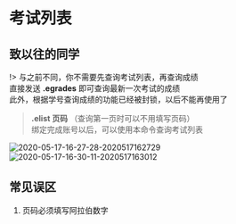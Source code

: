 # 考试列表

## 致以往的同学
!> 与之前不同，你不需要先查询考试列表，再查询成绩<br>直接发送 **.egrades** 即可查询最新一次考试的成绩<br>此外，根据学号查询成绩的功能已经被封锁，以后不能再使用了

> **.elist 页码** （查询第一页时可以不用填写页码）<br>绑定完成账号以后，可以使用本命令查询考试列表

![2020-05-17-16-27-28-2020517162729](http://cdn.doeca.cc/images/2020-05-17-16-27-28-2020517162729.png)
![2020-05-17-16-30-11-2020517163012](http://cdn.doeca.cc/images/2020-05-17-16-30-11-2020517163012.png)

## 常见误区
1. 页码必须填写阿拉伯数字